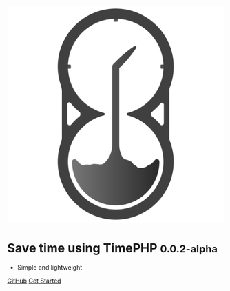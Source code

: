 ![logo](_media/logo_solo.svg)

# Save time using TimePHP <small>0.0.2-alpha</small>

<!-- > Save time using TimePHP. -->

- Simple and lightweight
<!-- - Built-in CLI -->

[GitHub](https://github.com/TimePHP-org/TimePHP)
[Get Started](#introduction-to-the-timephp-framework)